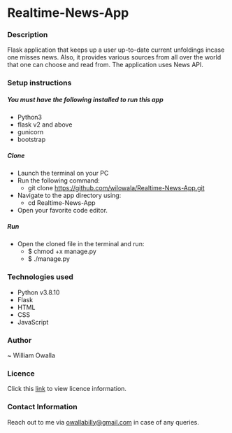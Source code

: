 # Realtime-News-App

### Description
Flask application that keeps up a user up-to-date current unfoldings incase one misses news. Also, it provides various sources from all over the world that one can choose and read from. The application uses News API.

### Setup instructions
 ##### You must have the following installed to run this app
 * Python3
 * flask v2 and above
 * gunicorn
 * bootstrap

 ##### Clone
 * Launch the terminal on your PC
 * Run the following command: 
    * git clone https://github.com/wilowala/Realtime-News-App.git
 * Navigate to the app directory using: 
    * cd Realtime-News-App 
 * Open your favorite code editor.

 ##### Run
 * Open the cloned file in the terminal and run:
    * $ chmod +x manage.py
    * $ ./manage.py

### Technologies used
 * Python v3.8.10
 * Flask
 * HTML
 * CSS
 * JavaScript

### Author
~ William Owalla

### Licence
Click this [link](LICENSE) to view licence information.

### Contact Information
Reach out to me via owallabilly@gmail.com in case of any queries.